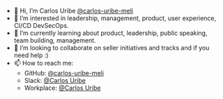 - 👋 Hi, I’m Carlos Uribe [@carlos-uribe-meli](https://github.com/carlos-uribe-meli)
- 👀 I’m interested in leadership, management, product, user experience, CI/CD DevSecOps.
- 🌱 I’m currently learning about product, leadership, public speaking, team building, management.
- 💞️ I’m looking to collaborate on seller initiatives and tracks and if you need help :)
- 📫 How to reach me:
  - GitHub: [@carlos-uribe-meli](https://github.com/carlos-uribe-meli/carlos-uribe-meli)
  - Slack: [@Carlos Uribe](https://meli.enterprise.slack.com/team/U01UJEYF9L0)
  - Workplace: [@Carlos Uribe](https://meli.workplace.com/profile.php?id=100066381023141)

<!---
carlos-uribe-meli/carlos-uribe-meli is a ✨ special ✨ repository because its `README.md` (this file) appears on your GitHub profile.
You can click the Preview link to take a look at your changes.
--->

